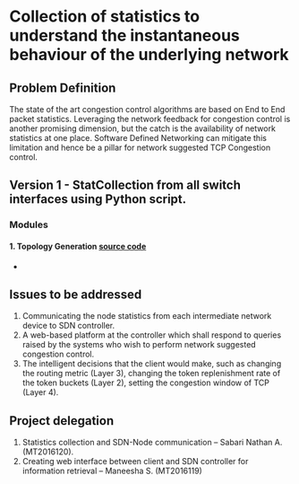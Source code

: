 # Collection of statistics to understand the instantaneous behaviour of the underlying network 

## Problem Definition
The state of the art congestion control algorithms are based on End to End packet statistics. Leveraging the network feedback for congestion control is another promising dimension, but the catch is the availability of network statistics at one place. Software Defined Networking can mitigate
this limitation and hence be a pillar for network suggested TCP Congestion control.

##  Version 1 - StatCollection from all switch interfaces using Python script.
### Modules
#### 1. Topology Generation [source code](https://gitlab.com/IIITB_SDN_2017/MT2016119_MT2016120_StatCollection/blob/master/src/MT2016120_Sabari_Nathan/Generator.py)
-

## Issues to be addressed
1. Communicating the node statistics from each intermediate network device to SDN controller.
2. A web-based platform at the controller which shall respond to queries raised by the systems who wish to perform network suggested congestion control.
3. The intelligent decisions that the client would make, such as changing the routing metric (Layer 3), changing the token replenishment rate of the token buckets (Layer 2), setting the congestion window of TCP (Layer 4).

## Project delegation
1. Statistics collection and SDN-Node communication – Sabari Nathan A. (MT2016120).
2. Creating web interface between client and SDN controller for information retrieval – Maneesha S. (MT2016119)